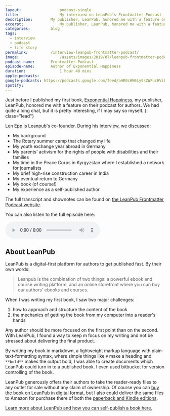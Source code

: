 ```yaml
---
layout:					podcast-single
title:					My interview on LeanPub's Frontmatter Podcast
description:		My publisher, LeanPub, honored me with a feature on their podcast for authors. We had quite a long chat, but it is pretty interesting, if I may say so myself.
excerpt:				My publisher, LeanPub, honored me with a feature on their podcast for authors. We had quite a long chat, but it is pretty interesting, if I may say so myself.
categories:			blog
tags:			
  - interview
  - podcast
  - life story
permalink:			/interview-leanpub-frontmatter-podcast/
image:					/assets/images/2019/07/leanpub-frontmatter-podcast-interview-with-judsonlmoore.png
podcast-name:		Frontmatter Podcast
episode-name:		Author of Exponential Happiness
duration:				1 hour 48 mins
apple-podcasts: 
google-podcasts: https://podcasts.google.com/feed/aHR0cHM6Ly9sZWFucHViLmNvbS9wb2RjYXN0LnhtbA/episode/aHR0cHM6Ly9zMy5hbWF6b25hd3MuY29tL2xlYW5wdWJfcG9kY2FzdHMvRk0xMjAtSnVkc29uLU1vb3JlLTIwMTktMDYtMTEubXAz?sa=X
spotify: 
---
```


Just before I published my first book, [Exponential Happiness](/book/), my publisher, LeanPub, honored me with a feature on their podcast for authors. We had quite a long chat, but it is pretty interesting, if I may say so myself. 
{: class="lead"}

Len Epp is Leanpub's co-founder. During his interview, we discussed: 

- My background
- The Rotary summer camp that changed my life
- My youth exchange year abroad in Germany
- My parents' activism for the rights of people with disabilities and their families
- My time in the Peace Corps in Kyrgyzstan where I established a network for journalists
- My brief high-rise construction career in India
- My eventual return to Germany
- My book (of course!)
- My experience as a self-published author

The full transcript and shownotes can be found on [the LeanPub Frontmatter Podcast website](https://leanpub.com/podcasts/frontmatter/judson-l-moore-12-07-19). 

You can also listen to the full episode here: 

<audio controls class="w-100">
  <source src="https://s3.amazonaws.com/leanpub_podcasts/FM120-Judson-Moore-2019-06-11.mp3" type="audio/mpeg">
Your browser does not support the audio element.
</audio>

## About LeanPub

LeanPub is a digital-first platform for authors to get published fast. By their own words:

> Leanpub is the combination of two things: a powerful ebook and course writing platform, and an online storefront where you can buy our authors' ebooks and courses.

When I was writing my first book, I saw two major challenges: 
1. how to approach and structure the content of the book
2. the mechanics of getting the book from my computer into a reader's hands

Any author should be more focused on the first point than on the second. With LeanPub, I found a way to keep m focus on my writing and not be stressed about delivering the final product. 

By writing my book in markdown, a lightweight markup language with plain-text-formatting syntax, where simple things like ``#`` make a heading and ``**bold**`` makes the output bold, I was able to create documents which LeanPub could turn in to a published book. I even used bitbucket for version controlling of the book. 

LeanPub generously offers their authors to take the reader-ready files to any outlet for sale without any claim of ownership. Of course you can [buy the book on LeanPub in digital format](https://leanpub.com/exponentialhappiness), but I also could deliver the same files to Amazon for purchase there of both the [paperback and Kindle editions](https://amzn.to/2pDAcA6). 

[Learn more about LeanPub and how you can self-publish a book here.](https://leanpub.com/about)